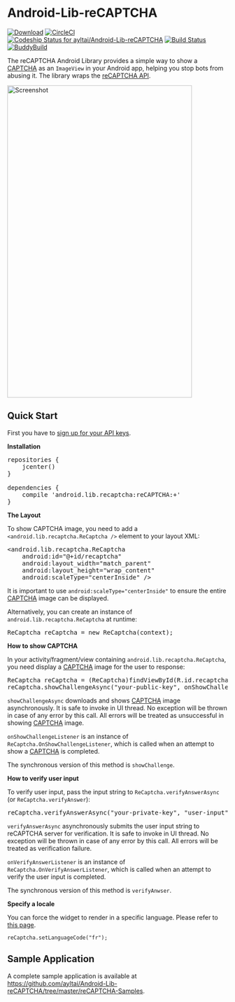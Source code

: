 Android-Lib-reCAPTCHA
=====================

[![Download](https://api.bintray.com/packages/ayltai/maven/Android-Lib-reCAPTCHA/images/download.svg)](https://bintray.com/ayltai/maven/Android-Lib-reCAPTCHA/_latestVersion) [![CircleCI](https://circleci.com/gh/ayltai/Android-Lib-reCAPTCHA/tree/master.svg?style=svg)](https://circleci.com/gh/ayltai/Android-Lib-reCAPTCHA/tree/master) [![Codeship Status for ayltai/Android-Lib-reCAPTCHA](https://codeship.com/projects/11617a20-0542-0134-c052-52d3a6e8b2fb/status?branch=master)](https://codeship.com/projects/154375) [![Build Status](https://www.bitrise.io/app/f841e281ea9f60f8.svg?token=vz-fpO2sL5otS0IGQegCSA&branch=master)](https://www.bitrise.io/app/f841e281ea9f60f8)  [![BuddyBuild](https://dashboard.buddybuild.com/api/statusImage?appID=5748647cff80170100275e94&branch=master&build=latest)](https://dashboard.buddybuild.com/apps/5748647cff80170100275e94/build/latest)

The reCAPTCHA Android Library provides a simple way to show a <a href="http://www.google.com/recaptcha/captcha">CAPTCHA</a> as an <code>ImageView</code> in your Android app, helping you stop bots from abusing it. The library wraps the <a href="https://developers.google.com/recaptcha/intro">reCAPTCHA API</a>.

<img src="https://raw.githubusercontent.com/ayltai/Android-Lib-reCAPTCHA/master/screenshot.png" width="422" height="714" alt="Screenshot" />

Quick Start
-----------

First you have to <a href="https://www.google.com/recaptcha/admin">sign up for your API keys</a>.

**Installation**

<pre>
repositories {
    jcenter()
}

dependencies {
    compile 'android.lib.recaptcha:reCAPTCHA:+'
}
</pre>

**The Layout**

To show CAPTCHA image, you need to add a `<android.lib.recaptcha.ReCaptcha />` element to your layout XML:

<pre>
&lt;android.lib.recaptcha.ReCaptcha
    android:id="@+id/recaptcha"
    android:layout_width="match_parent"
    android:layout_height="wrap_content"
    android:scaleType="centerInside" /&gt;
</pre>

It is important to use `android:scaleType="centerInside"` to ensure the entire <a href="http://www.google.com/recaptcha/captcha">CAPTCHA</a> image can be displayed.

Alternatively, you can create an instance of `android.lib.recaptcha.ReCaptcha` at runtime:

<pre>ReCaptcha reCaptcha = new ReCaptcha(context);</pre>

**How to show CAPTCHA**

In your activity/fragment/view containing `android.lib.recaptcha.ReCaptcha`, you need display a <a href="http://www.google.com/recaptcha/captcha">CAPTCHA</a> image for the user to response:

<pre>
ReCaptcha reCaptcha = (ReCaptcha)findViewById(R.id.recaptcha);
reCaptcha.showChallengeAsync("your-public-key", onShowChallengeListener);
</pre>

`showChallengeAsync` downloads and shows <a href="http://www.google.com/recaptcha/captcha">CAPTCHA</a> image asynchronously. It is safe to invoke in UI thread. No exception will be thrown in case of any error by this call. All errors will be treated as unsuccessful in showing <a href="http://www.google.com/recaptcha/captcha">CAPTCHA</a> image.

`onShowChallengeListener` is an instance of `ReCaptcha.OnShowChallengeListener`, which is called when an attempt to show a <a href="http://www.google.com/recaptcha/captcha">CAPTCHA</a> is completed.

The synchronous version of this method is `showChallenge`.

**How to verify user input**

To verify user input, pass the input string to `ReCaptcha.verifyAnswerAsync` (or `ReCaptcha.verifyAnswer`):

<pre>reCaptcha.verifyAnswerAsync("your-private-key", "user-input", onVerifyAnswerListener);</pre>

`verifyAnswerAsync` asynchronously submits the user input string to reCAPTCHA server for verification. It is safe to invoke in UI thread. No exception will be thrown in case of any error by this call. All errors will be treated as verification failure.

`onVerifyAnswerListener` is an instance of `ReCaptcha.OnVerifyAnswerListener`, which is called when an attempt to verify the user input is completed.

The synchronous version of this method is `verifyAnwser`.

**Specify a locale**

You can force the widget to render in a specific language. Please refer to [this page](https://developers.google.com/recaptcha/docs/language).

`reCaptcha.setLanguageCode("fr");`

Sample Application
------------------

A complete sample application is available at <a href="https://github.com/ayltai/Android-Lib-reCAPTCHA/tree/master/reCAPTCHA-Samples">https://github.com/ayltai/Android-Lib-reCAPTCHA/tree/master/reCAPTCHA-Samples</a>.
